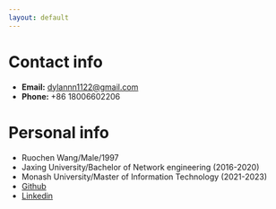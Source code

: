 ```yaml
---
layout: default
---
```


<!--[Link to another page](./another-page.html).
<dl>
<dt>Name</dt>
<dd>Godzilla</dd>
<dt>Born</dt>
<dd>1952</dd>
<dt>Birthplace</dt>
<dd>Japan</dd>
<dt>Color</dt>
<dd>Green</dd>
</dl>-->

# Contact info

* **Email:** dylannn1122@gmail.com
* **Phone:** +86 18006602206

# Personal info

* Ruochen Wang/Male/1997
* Jaxing University/Bachelor of Network engineering (2016-2020)
* Monash University/Master of Information Technology (2021-2023)
* [Github](https://github.com/ruochenwang929)
* [Linkedin](http://www.linkedin.com/in/ruochen-wang-443128243)

